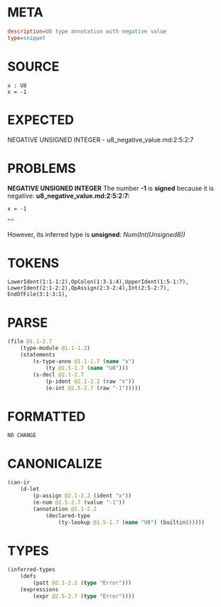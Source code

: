 # META
~~~ini
description=U8 type annotation with negative value
type=snippet
~~~
# SOURCE
~~~roc
x : U8
x = -1
~~~
# EXPECTED
NEGATIVE UNSIGNED INTEGER - u8_negative_value.md:2:5:2:7
# PROBLEMS
**NEGATIVE UNSIGNED INTEGER**
The number **-1** is **signed** because it is negative:
**u8_negative_value.md:2:5:2:7:**
```roc
x = -1
```
    ^^

However, its inferred type is **unsigned**:
    _Num(Int(Unsigned8))_

# TOKENS
~~~zig
LowerIdent(1:1-1:2),OpColon(1:3-1:4),UpperIdent(1:5-1:7),
LowerIdent(2:1-2:2),OpAssign(2:3-2:4),Int(2:5-2:7),
EndOfFile(3:1-3:1),
~~~
# PARSE
~~~clojure
(file @1.1-2.7
	(type-module @1.1-1.2)
	(statements
		(s-type-anno @1.1-1.7 (name "x")
			(ty @1.5-1.7 (name "U8")))
		(s-decl @2.1-2.7
			(p-ident @2.1-2.2 (raw "x"))
			(e-int @2.5-2.7 (raw "-1")))))
~~~
# FORMATTED
~~~roc
NO CHANGE
~~~
# CANONICALIZE
~~~clojure
(can-ir
	(d-let
		(p-assign @2.1-2.2 (ident "x"))
		(e-num @2.5-2.7 (value "-1"))
		(annotation @2.1-2.2
			(declared-type
				(ty-lookup @1.5-1.7 (name "U8") (builtin))))))
~~~
# TYPES
~~~clojure
(inferred-types
	(defs
		(patt @2.1-2.2 (type "Error")))
	(expressions
		(expr @2.5-2.7 (type "Error"))))
~~~
